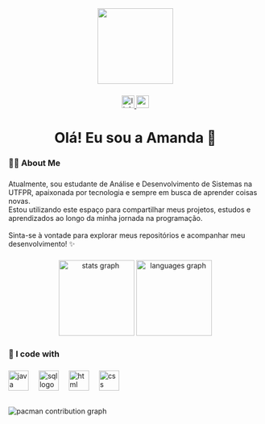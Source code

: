 <div align="center">
  <img height="150" src="https://cdn.discordapp.com/attachments/1403087022025085019/1403087292276674620/Design_sem_nome.gif?ex=6896465e&is=6894f4de&hm=eea001028df6374613358e8f572de57a89c65622676d87faec76131ea84e1ab8&"  />
</div>

###

<div align="center">
  <a href="https://www.linkedin.com/in/amanda-morais-ribeiro-39a0b628a" target="_blank"> 
    <img src="https://img.shields.io/static/v1?message=LinkedIn&logo=linkedin&label=&color=0077B5&logoColor=white&labelColor=&style=for-the-badge" height="25" alt="linkedin logo" />
  </a>
  <a href="amoraisribeiro06@gmail.com" target="_blank"> 
    <img src="https://img.shields.io/badge/Gmail-D14836?style=for-the-badge&logo=gmail&logoColor=white" height="25" alt="gmail logo"  />
  </a>
</div>

###

###

<h1 align="center">Olá! Eu sou a Amanda 👋</h1>

###

<h3 align="left">👩‍💻  About Me</h3>

###

<p align="left">Atualmente, sou estudante de Análise e Desenvolvimento de Sistemas na UTFPR, apaixonada por tecnologia e sempre em busca de aprender coisas novas. <br>Estou utilizando este espaço para compartilhar meus projetos, estudos e aprendizados ao longo da minha jornada na programação. <br><br>Sinta-se à vontade para explorar meus repositórios e acompanhar meu desenvolvimento! ✨</p>

###

<div align="center">
  <img src="https://github-readme-stats.vercel.app/api?username=amand4morais&hide_title=false&hide_rank=false&show_icons=true&include_all_commits=true&count_private=true&disable_animations=false&theme=dracula&locale=en&hide_border=false" height="150" alt="stats graph"  />
  <img src="https://github-readme-stats.vercel.app/api/top-langs?username=amand4morais&locale=en&hide_title=false&layout=compact&card_width=320&langs_count=5&theme=dracula&hide_border=false" height="150" alt="languages graph"  />
</div>

<h3 align="left">👾 I code with</h3>

###

<div align="left">
  <img src="https://cdn.jsdelivr.net/gh/devicons/devicon@latest/icons/java/java-original.svg" height="40" alt="java logo"  />
  <img width="12" />
  <img src="https://cdn.jsdelivr.net/gh/devicons/devicon@latest/icons/azuresqldatabase/azuresqldatabase-original.svg" height="40" alt="sql logo"  />
  <img width="12" />
  <img src="https://cdn.jsdelivr.net/gh/devicons/devicon@latest/icons/html5/html5-original.svg" height="40" alt="html logo"  />
  <img width="12" />
  <img src="https://cdn.jsdelivr.net/gh/devicons/devicon@latest/icons/css3/css3-original.svg" height="40" alt="css logo"  />
  <img width="12" />
</div>

##

<picture>
  <source media="(prefers-color-scheme: dark)" srcset="https://raw.githubusercontent.com/maurodesouza/maurodesouza/output/pacman-contribution-graph-dark.svg">
  <source media="(prefers-color-scheme: light)" srcset="https://raw.githubusercontent.com/maurodesouza/maurodesouza/output/pacman-contribution-graph.svg">
  <img alt="pacman contribution graph" src="https://raw.githubusercontent.com/maurodesouza/maurodesouza/output/pacman-contribution-graph.svg">
</picture>

###
